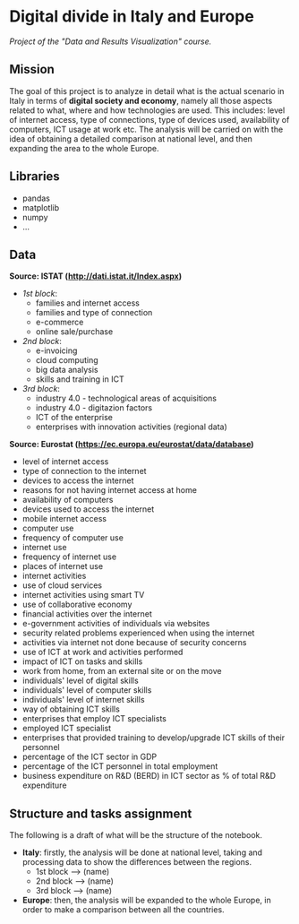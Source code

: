 # Digital divide in Italy and Europe
*Project of the "Data and Results Visualization" course.*

## Mission
The goal of this project is to analyze in detail what is the actual scenario in Italy in terms of **digital society and economy**, namely all those aspects related to what, where and how technologies are used. This includes: level of internet access, type of connections, type of devices used, availability of computers, ICT usage at work etc. The analysis will be carried on with the idea of obtaining a detailed comparison at national level, and then expanding the area to the whole Europe.

## Libraries
- pandas
- matplotlib
- numpy
- ...

## Data

**Source: ISTAT (http://dati.istat.it/Index.aspx)**
- *1st block*:
    - families and internet access
    - families and type of connection
    - e-commerce
    - online sale/purchase
- *2nd block*:
    - e-invoicing
    - cloud computing
    - big data analysis
    - skills and training in ICT
- *3rd block*:
    - industry 4.0 - technological areas of acquisitions
    - industry 4.0 - digitazion factors
    - ICT of the enterprise
    - enterprises with innovation activities (regional data)

**Source: Eurostat (https://ec.europa.eu/eurostat/data/database)**
- level of internet access
- type of connection to the internet
- devices to access the internet
- reasons for not having internet access at home
- availability of computers
- devices used to access the internet
- mobile internet access
- computer use
- frequency of computer use
- internet use
- frequency of internet use
- places of internet use
- internet activities
- use of cloud services
- internet activities using smart TV
- use of collaborative economy
- financial activities over the internet
- e-government activities of individuals via websites
- security related problems experienced when using the internet
- activities via internet not done because of security concerns
- use of ICT at work and activities performed
- impact of ICT on tasks and skills
- work from home, from an external site or on the move
- individuals' level of digital skills
- individuals' level of computer skills
- individuals' level of internet skills
- way of obtaining ICT skills
- enterprises that employ ICT specialists
- employed ICT specialist
- enterprises that provided training to develop/upgrade ICT skills of their personnel
- percentage of the ICT sector in GDP
- percentage of the ICT personnel in total employment
- business expenditure on R&D (BERD) in ICT sector as % of total R&D expenditure

## Structure and tasks assignment
The following is a draft of what will be the structure of the notebook.

- **Italy**: firstly, the analysis will be done at national level, taking and processing data to show the differences between the regions.
    - 1st block --> (name)
    - 2nd block --> (name)
    - 3rd block --> (name)
- **Europe**: then, the analysis will be expanded to the whole Europe, in order to make a comparison between all the countries.